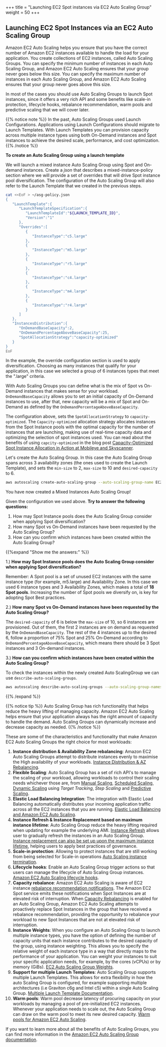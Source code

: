 +++
title = "Launching EC2 Spot instances via EC2 Auto Scaling Group"
weight = 50
+++

## Launching EC2 Spot Instances via an EC2 Auto Scaling Group

Amazon EC2 Auto Scaling helps you ensure that you have the correct number of Amazon EC2 instances available to handle the load for your application. You create collections of EC2 instances, called Auto Scaling Groups. You can specify the minimum number of instances in each Auto Scaling Group, and Amazon EC2 Auto Scaling ensures that your group never goes below this size. You can specify the maximum number of instances in each Auto Scaling Group, and Amazon EC2 Auto Scaling ensures that your group never goes above this size.

In most of the cases you should use Auto Scaling Groups to launch Spot instances, since it offers a very rich API and some benefits like scale-in protection, lifecycle hooks, rebalance recommendation, warm pools and predictive scaling that we will cover later.

{{% notice note %}}
In the past, Auto Scaling Groups used Launch Configurations. Applications using Launch Configurations should migrate to Launch Templates. With Launch Templates you can provision capacity across multiple instance types using both On-Demand instances and Spot instances to achieve the desired scale, performance, and cost optimization.
{{% /notice %}}

 **To create an Auto Scaling Group using a launch template**

We will launch a mixed instance Auto Scaling Group using Spot and On-demand instances.
Create a *json* that describes a mixed-instance-policy section where we will provide a set of overrides that will drive Spot instance pool diversification. The configuration of the Auto Scaling Group will also refer to the Launch Template that we created in the previous steps.

```bash
cat <<EoF > ~/asg-policy.json
{
   "LaunchTemplate":{
      "LaunchTemplateSpecification":{
         "LaunchTemplateId":"${LAUNCH_TEMPLATE_ID}",
         "Version":"1"
      },
      "Overrides":[
         {
            "InstanceType":"c5.large"
         },
         {
            "InstanceType":"m5.large"
         },
         {
            "InstanceType":"r5.large"
         },
         {
            "InstanceType":"c4.large"
         },
         {
            "InstanceType":"m4.large"
         },
         {
            "InstanceType":"r4.large"
         }
      ]
   },
   "InstancesDistribution":{
      "OnDemandBaseCapacity":2,
      "OnDemandPercentageAboveBaseCapacity":25,
      "SpotAllocationStrategy":"capacity-optimized"
   }
}
EoF
```

In the example, the override configuration section is used to apply diversification. Choosing as many instances that qualify for your application, in this case we selected a group of 6 instances types that meet the ".large" criteria.

With Auto Scaling Groups you can define what is the mix of Spot vs On-Demand instances that makes sense for your workload. `OnDemandBaseCapacity` allows you to set an initial capacity of On-Demand instances to use, after that, new capacity will be a mix of Spot and On-Demand as defined by the `OnDemandPercentageAboveBaseCapacity`.

The configuration above, sets the `SpotAllocationStrategy` to `capacity-optimized`. The `Capacity-optimized` allocation strategy allocates instances from the Spot Instance pools with the optimal capacity for the number of instances that are launching, making use of real-time capacity data and optimizing the selection of spot instances used. You can read about the benefits of using `capcity-optimized` in the blog post [Capacity-Optimized Spot Instance Allocation in Action at Mobileye and Skyscanner](https://aws.amazon.com/blogs/aws/capacity-optimized-spot-instance-allocation-in-action-at-mobileye-and-skyscanner/).

Let's create the Auto Scaling Group. In this case the Auto Scaling Group spans across 3 availability zones (the ones used to create the Launch Template), and sets the `min-size` to 2, `max-size` to 10 and `desired-capacity` to 6.

```bash
aws autoscaling create-auto-scaling-group --auto-scaling-group-name EC2SpotWorkshopASG --min-size 1 --max-size 10 --desired-capacity 6 --capacity-rebalance --mixed-instances-policy file://asg-policy.json
```

You have now created a Mixed Instances Auto Scaling Group!


Given the configuration we used above. **Try to answer the following questions:**

1. How may Spot Instance pools does the Auto Scaling Group consider when applying Spot
diversification?
2. How many Spot vs On-Demand instances have been requested by the Auto Scaling Group?
3. How can you confirm which instances have been created within the Auto Scaling Group?

{{%expand "Show me the answers:" %}}

1.) **How may Spot Instance pools does the Auto Scaling Group consider when applying Spot
diversification?**

Remember: A Spot pool is a set of unused EC2 instances with the same instance type (for example, m5.large) and Availability Zone. In this case we used 6 instance types and 3 Availability Zones, which makes a total of **18 Spot pools**. Increasing the number of Spot pools we diversify on, is key for adopting Spot Best practices.

2.) **How many Spot vs On-Demand instances have been requested by the Auto Scaling Group?**

The `desired-capacity` of 6 is below the `max-size` of 10, so 6 instances are provisioned.
Out of them, the first 2 instances are on demand as requested by the `OnDemandBaseCapacity`.
The rest of the 4 instances up to the desired 6, follow a proportion of 75% Spot and 25% On-Demand according to `OnDemandPercentageAboveBaseCapacity`, which means there should be 3 Spot instances and 3 On-demand instances.

3.) **How can you confirm which instances have been created within the Auto Scaling Group?**

To check the instances within the newly created Auto ScalingGroup we can use `describe-auto-scaling-groups`.

```bash
aws autoscaling describe-auto-scaling-groups --auto-scaling-group-names EC2SpotWorkshopASG
```

{{% /expand %}}

{{% notice tip %}}
Auto Scaling Group has rich functionality that helps reduce the heavy lifting of managing capacity. Amazon EC2 Auto Scaling helps ensure that your application always has the right amount of capacity to handle the demand. Auto Scaling Groups can dynamically increase and decrease capacity as needed.
{{% /notice %}}


These are some of the characteristics and functionality that make Amazon EC2 Auto Scaling Groups the right choice for most workloads:

1. **Instance distribution & Availability Zone rebalancing**: Amazon EC2 Auto Scaling Groups attempt to distribute instances evenly to maximise the High availability of your workloads.
[Instance Distribution & AZ Rebalancing](https://docs.aws.amazon.com/autoscaling/ec2/userguide/auto-scaling-benefits.html#AutoScalingBehavior.Rebalancing).
1. **Flexible Scaling**: Auto Scaling Group has a set of rich API's to manage the scaling of your workload, allowing workloads to control their scaling needs whichever those are, from [Manual Scaling](https://docs.aws.amazon.com/autoscaling/ec2/userguide/as-manual-scaling.html), [Scheduled Scaling](https://docs.aws.amazon.com/autoscaling/ec2/userguide/schedule_time.html), [Dynamic Scaling](https://docs.aws.amazon.com/autoscaling/ec2/userguide/as-scale-based-on-demand.html) using *Target Tracking*, *Step Scaling* and [Predictive Scaling](https://docs.aws.amazon.com/autoscaling/ec2/userguide/ec2-auto-scaling-predictive-scaling.html).
1. **Elastic Load Balancing Integration**: The integration with Elastic Load Balancing automatically distributes your incoming application traffic across all the EC2 instances that you are running. [Elastic Load Balancing and Amazon EC2 Auto Scaling](https://docs.aws.amazon.com/autoscaling/ec2/userguide/autoscaling-load-balancer.html).
1. **Instance Refresh & Instance Replacement based on maximum instance lifetime**: Auto Scaling Group reduce the heavy lifting required when updating for example the underlying AMI. [Instance Refresh](https://docs.aws.amazon.com/autoscaling/ec2/userguide/asg-instance-refresh.html) allows user to gradually refresh the instances in an Auto Scaling Group. [Instance replacement can also be set up upon the maximum instance lifetime](https://docs.aws.amazon.com/autoscaling/ec2/userguide/asg-max-instance-lifetime.html), helping users to apply best practices of governance.
1. **Scale-in protection**: Allowing to protect instances that are still working from being selected for Scale-in operations [Auto Scaling instance termination](https://docs.aws.amazon.com/autoscaling/ec2/userguide/as-instance-termination.html).
1. **Lifecycle hooks**: Enable an Auto Scaling Group trigger actions so that users can manage the lifecycle of Auto Scaling Group instances. [Amazon EC2 Auto Scaling lifecycle hooks](https://docs.aws.amazon.com/autoscaling/ec2/userguide/lifecycle-hooks.html).
1. **Capacity rebalance**: Amazon EC2 Auto Scaling is aware of EC2 instance [rebalance recommendation notifications](https://docs.aws.amazon.com/AWSEC2/latest/UserGuide/rebalance-recommendations.html). The Amazon EC2 Spot service emits these notifications when Spot Instances are at elevated risk of interruption. When [Capacity Rebalancing](https://docs.aws.amazon.com/autoscaling/ec2/userguide/capacity-rebalance.html) is enabled for an Auto Scaling Group, Amazon EC2 Auto Scaling attempts to proactively replace Spot Instances in the group that have received a rebalance recommendation, providing the opportunity to rebalance your workload to new Spot Instances that are not at elevated risk of interruption.
1. **Instance Weights**: When you configure an Auto Scaling Group to launch multiple instance types, you have the option of defining the number of capacity units that each instance contributes to the desired capacity of the group, using instance weighting. This allows you to specify the relative weight of each instance type in a way that directly maps to the performance of your application. You can weight your instances to suit your specific application needs, for example, by the cores (vCPUs) or by memory (GiBs). [EC2 Auto Scaling Group Weights](https://docs.aws.amazon.com/autoscaling/ec2/userguide/asg-instance-weighting.html).
1. **Support for multiple Launch Templates**: Auto Scaling Group supports multiple Launch Templates. This allows for extra flexibility in how the auto Scaling Group is configured, for example supporting multiple architectures (i.e Graviton c6g and Intel c5) within a single Auto Scaling Group. [Multiple Launch Template Documentation](https://docs.aws.amazon.com/autoscaling/ec2/userguide/asg-launch-template-overrides.html).
1. **Warm pools**: Warm pool decrease latency of procuring capacity on your workloads by managing a pool of pre-initialized EC2 instances. Whenever your application needs to scale out, the Auto Scaling Group can draw on the warm pool to meet its new desired capacity. [Warm pools for Amazon EC2 Auto Scaling](https://docs.aws.amazon.com/autoscaling/ec2/userguide/ec2-auto-scaling-warm-pools.html).

If you want to learn more about all the benefits of Auto Scaling Groups, you can find more information in the [Amazon EC2 Auto Scaling Group documentation](https://docs.aws.amazon.com/autoscaling/ec2/userguide/what-is-amazon-ec2-auto-scaling.html).
